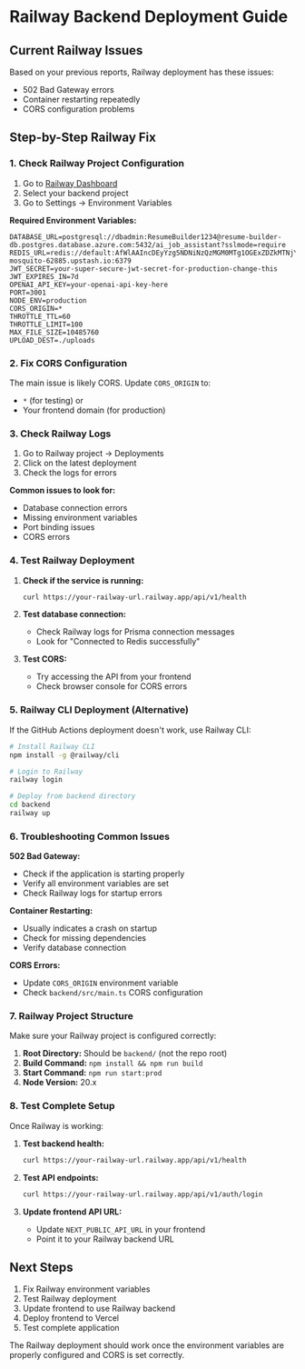 # Railway Backend Deployment Guide

## Current Railway Issues

Based on your previous reports, Railway deployment has these issues:
- 502 Bad Gateway errors
- Container restarting repeatedly
- CORS configuration problems

## Step-by-Step Railway Fix

### 1. Check Railway Project Configuration

1. Go to [Railway Dashboard](https://railway.app/dashboard)
2. Select your backend project
3. Go to Settings → Environment Variables

**Required Environment Variables:**
```
DATABASE_URL=postgresql://dbadmin:ResumeBuilder1234@resume-builder-db.postgres.database.azure.com:5432/ai_job_assistant?sslmode=require
REDIS_URL=redis://default:AfWlAAIncDEyYzg5NDNiNzQzMGM0MTg1OGExZDZkMTNjYTM0OWRkYXAxNjI4ODU@obliging-mosquito-62885.upstash.io:6379
JWT_SECRET=your-super-secure-jwt-secret-for-production-change-this
JWT_EXPIRES_IN=7d
OPENAI_API_KEY=your-openai-api-key-here
PORT=3001
NODE_ENV=production
CORS_ORIGIN=*
THROTTLE_TTL=60
THROTTLE_LIMIT=100
MAX_FILE_SIZE=10485760
UPLOAD_DEST=./uploads
```

### 2. Fix CORS Configuration

The main issue is likely CORS. Update `CORS_ORIGIN` to:
- `*` (for testing) or
- Your frontend domain (for production)

### 3. Check Railway Logs

1. Go to Railway project → Deployments
2. Click on the latest deployment
3. Check the logs for errors

**Common issues to look for:**
- Database connection errors
- Missing environment variables
- Port binding issues
- CORS errors

### 4. Test Railway Deployment

1. **Check if the service is running:**
   ```bash
   curl https://your-railway-url.railway.app/api/v1/health
   ```

2. **Test database connection:**
   - Check Railway logs for Prisma connection messages
   - Look for "Connected to Redis successfully"

3. **Test CORS:**
   - Try accessing the API from your frontend
   - Check browser console for CORS errors

### 5. Railway CLI Deployment (Alternative)

If the GitHub Actions deployment doesn't work, use Railway CLI:

```bash
# Install Railway CLI
npm install -g @railway/cli

# Login to Railway
railway login

# Deploy from backend directory
cd backend
railway up
```

### 6. Troubleshooting Common Issues

**502 Bad Gateway:**
- Check if the application is starting properly
- Verify all environment variables are set
- Check Railway logs for startup errors

**Container Restarting:**
- Usually indicates a crash on startup
- Check for missing dependencies
- Verify database connection

**CORS Errors:**
- Update `CORS_ORIGIN` environment variable
- Check `backend/src/main.ts` CORS configuration

### 7. Railway Project Structure

Make sure your Railway project is configured correctly:

1. **Root Directory:** Should be `backend/` (not the repo root)
2. **Build Command:** `npm install && npm run build`
3. **Start Command:** `npm run start:prod`
4. **Node Version:** 20.x

### 8. Test Complete Setup

Once Railway is working:

1. **Test backend health:**
   ```bash
   curl https://your-railway-url.railway.app/api/v1/health
   ```

2. **Test API endpoints:**
   ```bash
   curl https://your-railway-url.railway.app/api/v1/auth/login
   ```

3. **Update frontend API URL:**
   - Update `NEXT_PUBLIC_API_URL` in your frontend
   - Point it to your Railway backend URL

## Next Steps

1. Fix Railway environment variables
2. Test Railway deployment
3. Update frontend to use Railway backend
4. Deploy frontend to Vercel
5. Test complete application

The Railway deployment should work once the environment variables are properly configured and CORS is set correctly.
